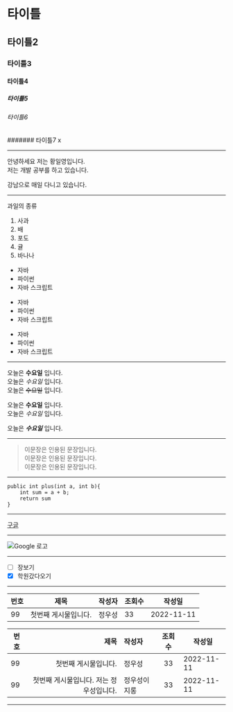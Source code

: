 <!-- 제목 6단계 -->

# 타이틀
## 타이틀2
### 타이틀3
#### 타이틀4
##### 타이틀5
###### 타이틀6
####### 타이틀7 x

---
<!-- 줄바꿈 -->
안녕하세요 저는 황일영입니다.  
저는 개발 공부를 하고 있습니다.

강남으로 매일 다니고 있습니다.

---
<!-- 순서있는 리스트 -->
과일의 종류  
1. 사과 
2. 배 
3. 포도 
4. 귤
5. 바나나

<!-- 순서없는 리스트 -->
- 자바
- 파이썬
- 자바 스크립트

* 자바
* 파이썬
* 자바 스크립트

+ 자바
+ 파이썬
+ 자바 스크립트

---
<!-- 굵게/이텔릭/취소 -->
오늘은 **수요일** 입니다.  
오늘은 *수요일* 입니다.  
오늘은 ~~수요일~~ 입니다.

오늘은 __수요일__ 입니다.  
오늘은 _수요일_ 입니다.

오늘은 **_수요일_** 입니다.  

---
<!-- 인용문 -->
> 이문장은 인용된 문장입니다.  
> 이문장은 인용된 문장입니다.  
> 이문장은 인용된 문장입니다.

---
<!-- 인라인 코드 -->
```
public int plus(int a, int b){
    int sum = a + b;
    return sum  
}
```

---
<!-- 링크 -->
[구글](https://www.google.com)

--- 
<!-- 이미지링크 -->
![Google 로고](https://www.google.com/images/branding/googlelogo/2x/googlelogo_color_92x30dp.png)

---
<!-- 체크박스 -->
- [ ] 장보기
- [x] 학원갔다오기

---
<!-- 테이블 -->
|번호|제목|작성자|조회수|작성일|  
|----|----|----|----|----|
|99|첫번째 게시물입니다.|정우성|33|2022-11-11|

|번호|제목|작성자|조회수|작성일|  
|----|----:|:----|:----:|----|
|99|첫번째 게시물입니다.|정우성|33|2022-11-11|
|99|첫번째 게시물입니다. 저는 정우성입니다.|정우성이지롱|33|2022-11-11|

--- 

